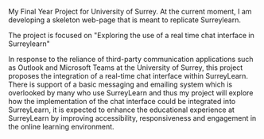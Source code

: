 My Final Year Project for University of Surrey. At the current moment, I am developing a skeleton  web-page that is meant to replicate Surreylearn. 

The project is focused on "Exploring the use of a real time chat interface in Surreylearn"

In response to the reliance of third-party communication applications such as Outlook and Microsoft Teams at the University of Surrey, this project proposes the integration of a real-time chat interface within SurreyLearn. There is support of a basic messaging and emailing system which is overlooked by many who use SurreyLearn and thus my project will explore how the implementation of the chat interface could be integrated into SurreyLearn, it is expected to enhance the educational experience at SurreyLearn by improving accessibility, responsiveness and engagement in the online learning environment.
